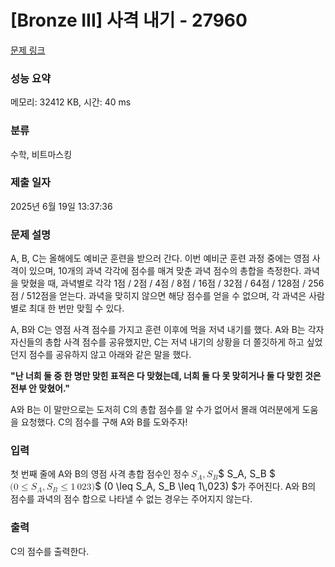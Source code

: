 # [Bronze III] 사격 내기 - 27960 

[문제 링크](https://www.acmicpc.net/problem/27960) 

### 성능 요약

메모리: 32412 KB, 시간: 40 ms

### 분류

수학, 비트마스킹

### 제출 일자

2025년 6월 19일 13:37:36

### 문제 설명

<p>A, B, C는 올해에도 예비군 훈련을 받으러 간다. 이번 예비군 훈련 과정 중에는 영점 사격이 있으며, 10개의 과녁 각각에 점수를 매겨 맞춘 과녁 점수의 총합을 측정한다. 과녁을 맞혔을 때, 과녁별로 각각 1점 / 2점 / 4점 / 8점 / 16점 / 32점 / 64점 / 128점 / 256점 / 512점을 얻는다. 과녁을 맞히지 않으면 해당 점수를 얻을 수 없으며, 각 과녁은 사람별로 최대 한 번만 맞힐 수 있다.</p>

<p>A, B와 C는 영점 사격 점수를 가지고 훈련 이후에 먹을 저녁 내기를 했다. A와 B는 각자 자신들의 총합 사격 점수를 공유했지만, C는 저녁 내기의 상황을 더 쫄깃하게 하고 싶었던지 점수를 공유하지 않고 아래와 같은 말을 했다.</p>

<p><strong>"난 너희 둘 중 한 명만 맞힌 표적은 다 맞혔는데, 너희 둘 다 못 맞히거나 둘 다 맞힌 것은 전부 안 맞혔어."</strong></p>

<p>A와 B는 이 말만으로는 도저히 C의 총합 점수를 알 수가 없어서 몰래 여러분에게 도움을 요청했다. C의 점수를 구해 A와 B를 도와주자!</p>

### 입력 

 <p>첫 번째 줄에 A와 B의 영점 사격 총합 점수인 정수 <mjx-container class="MathJax" jax="CHTML" style="font-size: 109%; position: relative;"><mjx-math class="MJX-TEX" aria-hidden="true"><mjx-msub><mjx-mi class="mjx-i"><mjx-c class="mjx-c1D446 TEX-I"></mjx-c></mjx-mi><mjx-script style="vertical-align: -0.153em; margin-left: -0.032em;"><mjx-mi class="mjx-i" size="s"><mjx-c class="mjx-c1D434 TEX-I"></mjx-c></mjx-mi></mjx-script></mjx-msub><mjx-mo class="mjx-n"><mjx-c class="mjx-c2C"></mjx-c></mjx-mo><mjx-msub space="2"><mjx-mi class="mjx-i"><mjx-c class="mjx-c1D446 TEX-I"></mjx-c></mjx-mi><mjx-script style="vertical-align: -0.15em; margin-left: -0.032em;"><mjx-mi class="mjx-i" size="s"><mjx-c class="mjx-c1D435 TEX-I"></mjx-c></mjx-mi></mjx-script></mjx-msub></mjx-math><mjx-assistive-mml unselectable="on" display="inline"><math xmlns="http://www.w3.org/1998/Math/MathML"><msub><mi>S</mi><mi>A</mi></msub><mo>,</mo><msub><mi>S</mi><mi>B</mi></msub></math></mjx-assistive-mml><span aria-hidden="true" class="no-mathjax mjx-copytext">$ S_A, S_B $</span></mjx-container> <mjx-container class="MathJax" jax="CHTML" style="font-size: 109%; position: relative;"><mjx-math class="MJX-TEX" aria-hidden="true"><mjx-mo class="mjx-n"><mjx-c class="mjx-c28"></mjx-c></mjx-mo><mjx-mn class="mjx-n"><mjx-c class="mjx-c30"></mjx-c></mjx-mn><mjx-mo class="mjx-n" space="4"><mjx-c class="mjx-c2264"></mjx-c></mjx-mo><mjx-msub space="4"><mjx-mi class="mjx-i"><mjx-c class="mjx-c1D446 TEX-I"></mjx-c></mjx-mi><mjx-script style="vertical-align: -0.153em; margin-left: -0.032em;"><mjx-mi class="mjx-i" size="s"><mjx-c class="mjx-c1D434 TEX-I"></mjx-c></mjx-mi></mjx-script></mjx-msub><mjx-mo class="mjx-n"><mjx-c class="mjx-c2C"></mjx-c></mjx-mo><mjx-msub space="2"><mjx-mi class="mjx-i"><mjx-c class="mjx-c1D446 TEX-I"></mjx-c></mjx-mi><mjx-script style="vertical-align: -0.15em; margin-left: -0.032em;"><mjx-mi class="mjx-i" size="s"><mjx-c class="mjx-c1D435 TEX-I"></mjx-c></mjx-mi></mjx-script></mjx-msub><mjx-mo class="mjx-n" space="4"><mjx-c class="mjx-c2264"></mjx-c></mjx-mo><mjx-mn class="mjx-n" space="4"><mjx-c class="mjx-c31"></mjx-c></mjx-mn><mjx-mstyle><mjx-mspace style="width: 0.167em;"></mjx-mspace></mjx-mstyle><mjx-mn class="mjx-n"><mjx-c class="mjx-c30"></mjx-c><mjx-c class="mjx-c32"></mjx-c><mjx-c class="mjx-c33"></mjx-c></mjx-mn><mjx-mo class="mjx-n"><mjx-c class="mjx-c29"></mjx-c></mjx-mo></mjx-math><mjx-assistive-mml unselectable="on" display="inline"><math xmlns="http://www.w3.org/1998/Math/MathML"><mo stretchy="false">(</mo><mn>0</mn><mo>≤</mo><msub><mi>S</mi><mi>A</mi></msub><mo>,</mo><msub><mi>S</mi><mi>B</mi></msub><mo>≤</mo><mn>1</mn><mstyle scriptlevel="0"><mspace width="0.167em"></mspace></mstyle><mn>023</mn><mo stretchy="false">)</mo></math></mjx-assistive-mml><span aria-hidden="true" class="no-mathjax mjx-copytext">$ (0 \leq S_A, S_B \leq 1\,023) $</span></mjx-container>가 주어진다. A와 B의 점수를 과녁의 점수 합으로 나타낼 수 없는 경우는 주어지지 않는다.</p>

### 출력 

 <p>C의 점수를 출력한다.</p>

